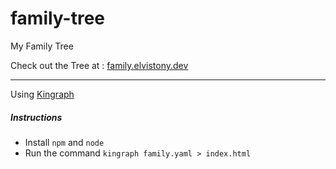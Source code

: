 # family-tree
My Family Tree

Check out the Tree at : [family.elvistony.dev](https://family.elvistony.dev)

---
Using [Kingraph](https://github.com/AlexanderWillner/kingraph "Kingragph-Javascript")

##### Instructions

- Install `npm` and `node`
- Run the command
    `kingraph family.yaml > index.html`